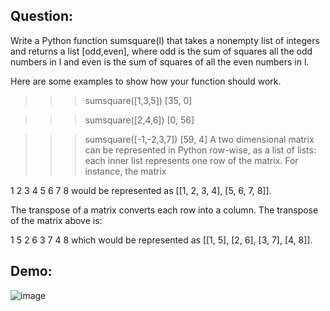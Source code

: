 ## Question:
Write a Python function sumsquare(l) that takes a nonempty list of integers and returns a list [odd,even], where odd is the sum of squares all the odd numbers in l and even is the sum of squares of all the even numbers in l.

Here are some examples to show how your function should work.

>>> sumsquare([1,3,5])
[35, 0]

>>> sumsquare([2,4,6])
[0, 56]

>>> sumsquare([-1,-2,3,7])
[59, 4]
A two dimensional matrix can be represented in Python row-wise, as a list of lists: each inner list represents one row of the matrix. For instance, the matrix

1  2  3  4
5  6  7  8
would be represented as [[1, 2, 3, 4], [5, 6, 7, 8]].

The transpose of a matrix converts each row into a column. The transpose of the matrix above is:

1  5
2  6
3  7
4  8
which would be represented as [[1, 5], [2, 6], [3, 7], [4, 8]].

## Demo:
![image](https://github.com/DaRkAnon1mous/Python-Codes-/assets/86824571/10ef44bc-18dc-459f-89fa-59467ec5e468)
